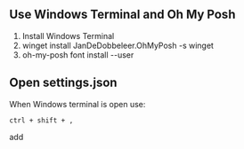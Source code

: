 ﻿## Use Windows Terminal and Oh My Posh

1. Install Windows Terminal
2. winget install JanDeDobbeleer.OhMyPosh -s winget
3. oh-my-posh font install --user

## Open settings.json

When Windows terminal is open use:
```
ctrl + shift + ,
```

add 

